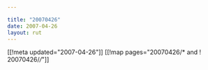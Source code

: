 ```yaml
---

title: "20070426"
date: 2007-04-26
layout: rut
---
```


[[!meta updated="2007-04-26"]]
[[!map pages="20070426/* and ! 20070426/*/*"]]
